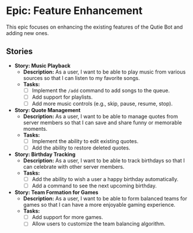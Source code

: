 # Epic: Feature Enhancement

This epic focuses on enhancing the existing features of the Qutie Bot and adding new ones.

## Stories

*   **Story: Music Playback**
    *   **Description:** As a user, I want to be able to play music from various sources so that I can listen to my favorite songs.
    *   **Tasks:**
        *   [ ] Implement the `/add` command to add songs to the queue.
        *   [ ] Add support for playlists.
        *   [ ] Add more music controls (e.g., skip, pause, resume, stop).

*   **Story: Quote Management**
    *   **Description:** As a user, I want to be able to manage quotes from server members so that I can save and share funny or memorable moments.
    *   **Tasks:**
        *   [ ] Implement the ability to edit existing quotes.
        *   [ ] Add the ability to restore deleted quotes.

*   **Story: Birthday Tracking**
    *   **Description:** As a user, I want to be able to track birthdays so that I can celebrate with other server members.
    *   **Tasks:**
        *   [ ] Add the ability to wish a user a happy birthday automatically.
        *   [ ] Add a command to see the next upcoming birthday.

*   **Story: Team Formation for Games**
    *   **Description:** As a user, I want to be able to form balanced teams for games so that I can have a more enjoyable gaming experience.
    *   **Tasks:**
        *   [ ] Add support for more games.
        *   [ ] Allow users to customize the team balancing algorithm.
